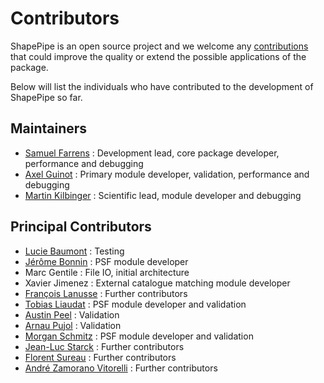 # Contributors

ShapePipe is an open source project and we welcome any
[contributions](contributing.md) that could improve the quality or extend the
possible applications of the package.

Below will list the individuals who have contributed to the development of
ShapePipe so far.

## Maintainers

- [Samuel Farrens](https://github.com/sfarrens) : Development lead, core package developer, performance and debugging
- [Axel Guinot](https://github.com/aguinot) : Primary module developer, validation, performance and debugging
- [Martin Kilbinger](https://github.com/martinkilbinger) : Scientific lead, module developer and debugging

## Principal Contributors

- [Lucie Baumont](https://github.com/lbaumo) : Testing
- [Jérôme Bonnin](https://github.com/jerome-bonnin) : PSF module developer
- Marc Gentile : File IO, initial architecture
- Xavier Jimenez : External catalogue matching module developer
- [François Lanusse](https://github.com/eiffl) : Further contributors
- [Tobias Liaudat](https://github.com/tobias-liaudat) : PSF module developer and validation
- [Austin Peel](https://github.com/austinpeel) : Validation
- [Arnau Pujol](https://github.com/arnaupujol) : Validation
- [Morgan Schmitz](https://github.com/MorganSchmitz) : PSF module developer and validation
- [Jean-Luc Starck](https://github.com/jstarck) : Further contributors
- [Florent Sureau](https://github.com/florentsureau) : Further contributors
- [André Zamorano Vitorelli](https://github.com/orgs/CosmoStat/people/andrevitorelli) : Further contributors
